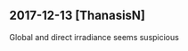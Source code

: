 
## 2017-12-13 [ThanasisN]

[//]: # (Keywords: #suspicious_data)

Global and direct irradiance seems suspicious

